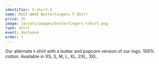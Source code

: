 ```yaml
---
identifier: t-shirt-3
name: DUST WAVE Butterfingers T-Shirt
price: 25
image: /assets/images/butterfingers-tshirt.png
type: shirt
event: dustwave
order: 7
---
```

Our alternate t-shirt with a butter and popcorn version of our logo. 100% cotton. Available in XS, S, M, L, XL, 2XL, 3XL.